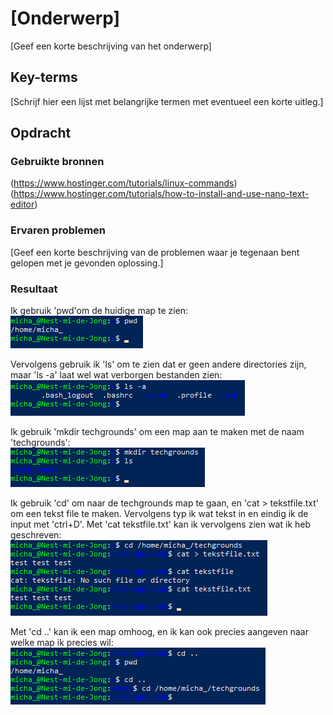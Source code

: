 # [Onderwerp]
[Geef een korte beschrijving van het onderwerp]

## Key-terms
[Schrijf hier een lijst met belangrijke termen met eventueel een korte uitleg.]

## Opdracht
### Gebruikte bronnen
(https://www.hostinger.com/tutorials/linux-commands)
(https://www.hostinger.com/tutorials/how-to-install-and-use-nano-text-editor)

### Ervaren problemen
[Geef een korte beschrijving van de problemen waar je tegenaan bent gelopen met je gevonden oplossing.]

### Resultaat
Ik gebruik 'pwd'om de huidige map te zien:  
![current dir](..\00_includes\Linux_pics\2\current_dir.png)

Vervolgens gebruik ik 'ls' om te zien dat er geen andere directories zijn, maar 'ls -a' laat wel wat verborgen bestanden zien:  
![home](..\00_includes\Linux_pics\2\home_dirs.png)

Ik gebruik 'mkdir techgrounds' om een map aan te maken met de naam 'techgrounds':  
![techgrounds_dir](..\00_includes\Linux_pics\2\techgrounds_dir.png)

Ik gebruik 'cd' om naar de techgrounds map te gaan, en 'cat > tekstfile.txt' om een tekst file te maken. Vervolgens typ ik wat tekst in en eindig ik de input met 'ctrl+D'. Met 'cat tekstfile.txt' kan ik vervolgens zien wat ik heb geschreven:  
![tekst.txt](..\00_includes\Linux_pics\2\tekst.png)

Met 'cd ..' kan ik een map omhoog, en ik kan ook precies aangeven naar welke map ik precies wil:  
![directory swaps](..\00_includes\Linux_pics\2\directoweeeees.png)